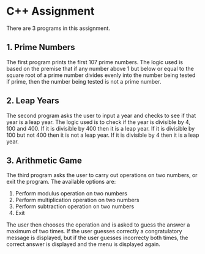 # C++ Assignment
There are 3 programs in this assignment. 

## 1. Prime Numbers
The first program prints the first 107 prime numbers. The logic used is based on the premise that if any number above 1 but below or equal to the square root of a prime number divides evenly into the number being tested if prime, then the number being tested is not a prime number.

## 2. Leap Years
The second program asks the user to input a year and checks to see if that year is a leap year. The logic used is to check if the year is divisible by 4, 100 and 400. If it is divisible by 400 then it is a leap year. If it is divisible by 100 but not 400 then it is not a leap year. If it is divisible by 4 then it is a leap year.

## 3. Arithmetic Game
The third program asks the user to carry out operations on two numbers, or exit the program. The available options are:

1. Perform modulus operation on two numbers
2. Perform multiplication operation on two numbers
3. Perform subtraction operation on two numbers
4. Exit

The user then chooses the operation and is asked to guess the answer a maximum of two times. If the user guesses correctly a congratulatory message is displayed, but if the user guesses incorrecty both times, the correct answer is displayed and the menu is displayed again.